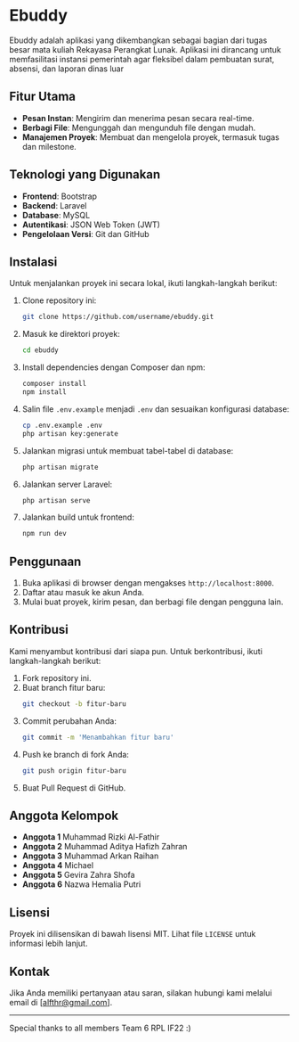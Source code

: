# Ebuddy

Ebuddy adalah aplikasi yang dikembangkan sebagai bagian dari tugas besar mata kuliah Rekayasa Perangkat Lunak. Aplikasi ini dirancang untuk memfasilitasi instansi pemerintah agar fleksibel dalam pembuatan surat, absensi, dan laporan dinas luar

## Fitur Utama

- **Pesan Instan**: Mengirim dan menerima pesan secara real-time.
- **Berbagi File**: Mengunggah dan mengunduh file dengan mudah.
- **Manajemen Proyek**: Membuat dan mengelola proyek, termasuk tugas dan milestone.

## Teknologi yang Digunakan

- **Frontend**: Bootstrap
- **Backend**: Laravel
- **Database**: MySQL
- **Autentikasi**: JSON Web Token (JWT)
- **Pengelolaan Versi**: Git dan GitHub

## Instalasi

Untuk menjalankan proyek ini secara lokal, ikuti langkah-langkah berikut:

1. Clone repository ini:
    ```bash
    git clone https://github.com/username/ebuddy.git
    ```
2. Masuk ke direktori proyek:
    ```bash
    cd ebuddy
    ```
3. Install dependencies dengan Composer dan npm:
    ```bash
    composer install
    npm install
    ```
4. Salin file `.env.example` menjadi `.env` dan sesuaikan konfigurasi database:
    ```bash
    cp .env.example .env
    php artisan key:generate
    ```
5. Jalankan migrasi untuk membuat tabel-tabel di database:
    ```bash
    php artisan migrate
    ```
6. Jalankan server Laravel:
    ```bash
    php artisan serve
    ```
7. Jalankan build untuk frontend:
    ```bash
    npm run dev
    ```

## Penggunaan

1. Buka aplikasi di browser dengan mengakses `http://localhost:8000`.
2. Daftar atau masuk ke akun Anda.
3. Mulai buat proyek, kirim pesan, dan berbagi file dengan pengguna lain.

## Kontribusi

Kami menyambut kontribusi dari siapa pun. Untuk berkontribusi, ikuti langkah-langkah berikut:

1. Fork repository ini.
2. Buat branch fitur baru:
    ```bash
    git checkout -b fitur-baru
    ```
3. Commit perubahan Anda:
    ```bash
    git commit -m 'Menambahkan fitur baru'
    ```
4. Push ke branch di fork Anda:
    ```bash
    git push origin fitur-baru
    ```
5. Buat Pull Request di GitHub.

## Anggota Kelompok

- **Anggota 1** Muhammad Rizki Al-Fathir
- **Anggota 2** Muhammad Aditya Hafizh Zahran
- **Anggota 3** Muhammad Arkan Raihan
- **Anggota 4** Michael
- **Anggota 5** Gevira Zahra Shofa
- **Anggota 6** Nazwa Hemalia Putri

## Lisensi

Proyek ini dilisensikan di bawah lisensi MIT. Lihat file `LICENSE` untuk informasi lebih lanjut.

## Kontak

Jika Anda memiliki pertanyaan atau saran, silakan hubungi kami melalui email di [alfthr@gmail.com].

---

Special thanks to all members Team 6 RPL IF22 :)
